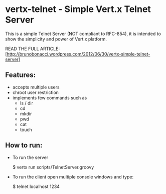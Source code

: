 vertx-telnet - Simple Vert.x Telnet Server
==========================================

This is a simple Telnet Server (NOT compliant to RFC-854), it is intended to show
the simplicity and power of Vert.x platform.

READ THE FULL ARTICLE: [http://brunobonacci.wordpress.com/2012/06/30/vertx-simple-telnet-server]

Features:
--------
 - accepts multiple users
 - chroot user restriction
 - implements few commands such as
   - ls / dir
   - cd
   - mkdir
   - pwd
   - cat
   - touch


How to run:
-----------
 - To run the server

    $ vertx run scripts/TelnetServer.groovy

 - To run the client open multiple console windows and type:

    $ telnet localhost 1234



